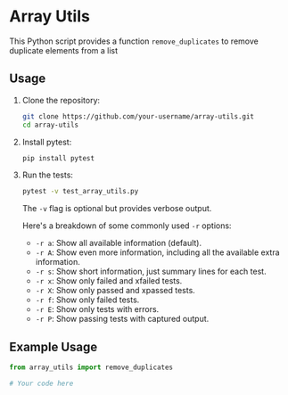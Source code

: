 # Array Utils

This Python script provides a function `remove_duplicates` to remove duplicate elements from a list

## Usage

1. Clone the repository:

    ```bash
    git clone https://github.com/your-username/array-utils.git
    cd array-utils
    ```

2. Install pytest:

    ```bash
    pip install pytest
    ```

3. Run the tests:

    ```bash
    pytest -v test_array_utils.py
    ```

   The `-v` flag is optional but provides verbose output.

   Here's a breakdown of some commonly used `-r` options:

   - `-r a`: Show all available information (default).
   - `-r A`: Show even more information, including all the available extra information.
   - `-r s`: Show short information, just summary lines for each test.
   - `-r x`: Show only failed and xfailed tests.
   - `-r X`: Show only passed and xpassed tests.
   - `-r f`: Show only failed tests.
   - `-r E`: Show only tests with errors.
   - `-r P`: Show passing tests with captured output.

## Example Usage

```python
from array_utils import remove_duplicates

# Your code here
